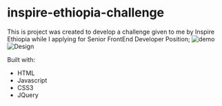 # inspire-ethiopia-challenge

This is project was created to develop a challenge given to me by Inspire Ethiopia while I applying for Senior FrontEnd Developer Position;
![demo](https://inspire-ethiopia-challenge.vercel.app/)
![Design](https://raw.githubusercontent.com/drjseifu1991/mygithub/master/asset/designfordesktopmode.png)

Built with:

- HTML
- Javascript
- CSS3
- JQuery
